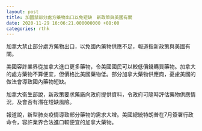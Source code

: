 ```yaml
---
layout: post
title: 加國禁部分處方藥物出口以免短缺　新政策與美國有關
date: 2020-11-29 16:06:21.000000000 +08:00
categories: rthk
---
```


加拿大禁止部分處方藥物出口，以免國內藥物供應不足，報道指新政策與美國有關。

美國容許業界從加拿大進口更多藥物，令美國國民可以較低價錢購買藥物。加拿大的處方藥物不算便宜，但價格比美國藥物低。部分加拿大藥物供應商，憂慮美國的做法會導致國內藥物短缺。

加拿大衛生部說，新政策要求藥廠向政府提供資料，令政府可隨時評估藥物供應情況，及會否有潛在短缺風險。

報道說，新型肺炎疫情導致部分藥物的需求大增。美國總統特朗普在7月簽署行政命令，容許業界合法進口較便宜的加拿大藥物。

